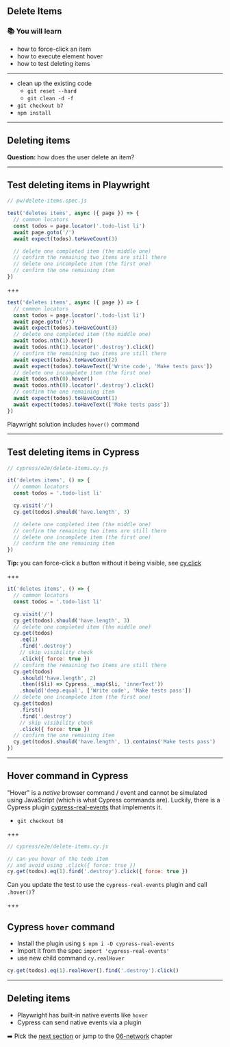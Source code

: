 ## Delete Items

### 📚 You will learn

- how to force-click an item
- how to execute element hover
- how to test deleting items

---

- clean up the existing code
  - `git reset --hard`
  - `git clean -d -f`
- `git checkout b7`
- `npm install`

---

## Deleting items

**Question:** how does the user delete an item?

---

## Test deleting items in Playwright

```js
// pw/delete-items.spec.js

test('deletes items', async ({ page }) => {
  // common locators
  const todos = page.locator('.todo-list li')
  await page.goto('/')
  await expect(todos).toHaveCount(3)

  // delete one completed item (the middle one)
  // confirm the remaining two items are still there
  // delete one incomplete item (the first one)
  // confirm the one remaining item
})
```

+++

```js
test('deletes items', async ({ page }) => {
  // common locators
  const todos = page.locator('.todo-list li')
  await page.goto('/')
  await expect(todos).toHaveCount(3)
  // delete one completed item (the middle one)
  await todos.nth(1).hover()
  await todos.nth(1).locator('.destroy').click()
  // confirm the remaining two items are still there
  await expect(todos).toHaveCount(2)
  await expect(todos).toHaveText(['Write code', 'Make tests pass'])
  // delete one incomplete item (the first one)
  await todos.nth(0).hover()
  await todos.nth(0).locator('.destroy').click()
  // confirm the one remaining item
  await expect(todos).toHaveCount(1)
  await expect(todos).toHaveText(['Make tests pass'])
})
```

Playwright solution includes `hover()` command

---

## Test deleting items in Cypress

```js
// cypress/e2e/delete-items.cy.js

it('deletes items', () => {
  // common locators
  const todos = '.todo-list li'

  cy.visit('/')
  cy.get(todos).should('have.length', 3)

  // delete one completed item (the middle one)
  // confirm the remaining two items are still there
  // delete one incomplete item (the first one)
  // confirm the one remaining item
})
```

**Tip:** you can force-click a button without it being visible, see [cy.click](https://on.cypress.io/click)

+++

```js
it('deletes items', () => {
  // common locators
  const todos = '.todo-list li'

  cy.visit('/')
  cy.get(todos).should('have.length', 3)
  // delete one completed item (the middle one)
  cy.get(todos)
    .eq(1)
    .find('.destroy')
    // skip visibility check
    .click({ force: true })
  // confirm the remaining two items are still there
  cy.get(todos)
    .should('have.length', 2)
    .then(($li) => Cypress._.map($li, 'innerText'))
    .should('deep.equal', ['Write code', 'Make tests pass'])
  // delete one incomplete item (the first one)
  cy.get(todos)
    .first()
    .find('.destroy')
    // skip visibility check
    .click({ force: true })
  // confirm the one remaining item
  cy.get(todos).should('have.length', 1).contains('Make tests pass')
})
```

---

## Hover command in Cypress

"Hover" is a _native_ browser command / event and cannot be simulated using JavaScript (which is what Cypress commands are). Luckily, there is a Cypress plugin [cypress-real-events](https://github.com/dmtrKovalenko/cypress-real-events) that implements it.

- `git checkout b8`

+++

```js
// cypress/e2e/delete-items.cy.js

// can you hover of the todo item
// and avoid using .click({ force: true })
cy.get(todos).eq(1).find('.destroy').click({ force: true })
```

Can you update the test to use the `cypress-real-events` plugin and call `.hover()`?

+++

## Cypress `hover` command

- Install the plugin using `$ npm i -D cypress-real-events`
- Import it from the spec `import 'cypress-real-events'`
- use new child command `cy.realHover`

```js
cy.get(todos).eq(1).realHover().find('.destroy').click()
```

---

## Deleting items

- Playwright has built-in native events like `hover`
- Cypress can send native events via a plugin

➡️ Pick the [next section](https://github.com/bahmutov/cypress-workshop-basics#contents) or jump to the [06-network](?p=06-network) chapter
